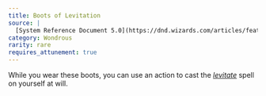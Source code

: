 ```yaml
---
title: Boots of Levitation
source: |
  [System Reference Document 5.0](https://dnd.wizards.com/articles/features/systems-reference-document-srd)
category: Wondrous
rarity: rare
requires_attunement: true
---
```


While you wear these boots, you can use an action to cast the [*levitate*](/spells/levitate/) spell on yourself at will.
